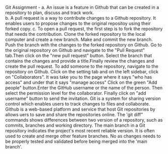 Git Assignment - <shabiga>
a. An issue is a feature in Github that can be created in a repository to plan, discuss and track work.  
b. A pull request is a way to contribute changes to a Github repository. It enables users to propose changes to the original repositoy using their forked copy. 
c. To open a pull request, the first step is to fork the repository that needs the contribution. Clone the forked repository to the local computer and create a new branch. Make and commit the new branch. Push the branch with the changes to the forked repository on Github. Go to the original repository on Github and navigate to the "Pull Request" tab.Then click on the "new pull request" button. Select the branch that contains the changes and provide a title.Finally review the changes and create the pull request. 
 To add someone to the repository, navigate to the repository on Github. Click on the setting tab and on the left sidebar, click on "Collaborators". It was take you to the page where it says "who has access" and under that it says "manage access" Click on the green "Add people" button.Enter the GitHub username or the name of the person. Then select the permission level for the collaborator. Finally click on "add username" button to send the invitation. 
 Git is a system for sharing version control which enables users to track changes to files and collaborate. Github is a web-based platform and service that host Git repositories by allows uers to save and share the repositories online. 
 The 'git diff" commands shows differences between two version of a repository, such as commits, branches and working directory. 
 The main branch in a Git repository indicates the project's most recent reliable version. It is often used to create and merge other feature branches. 
 No as changes needs to be properly tested and validated before being merged into the 'main branch'. 